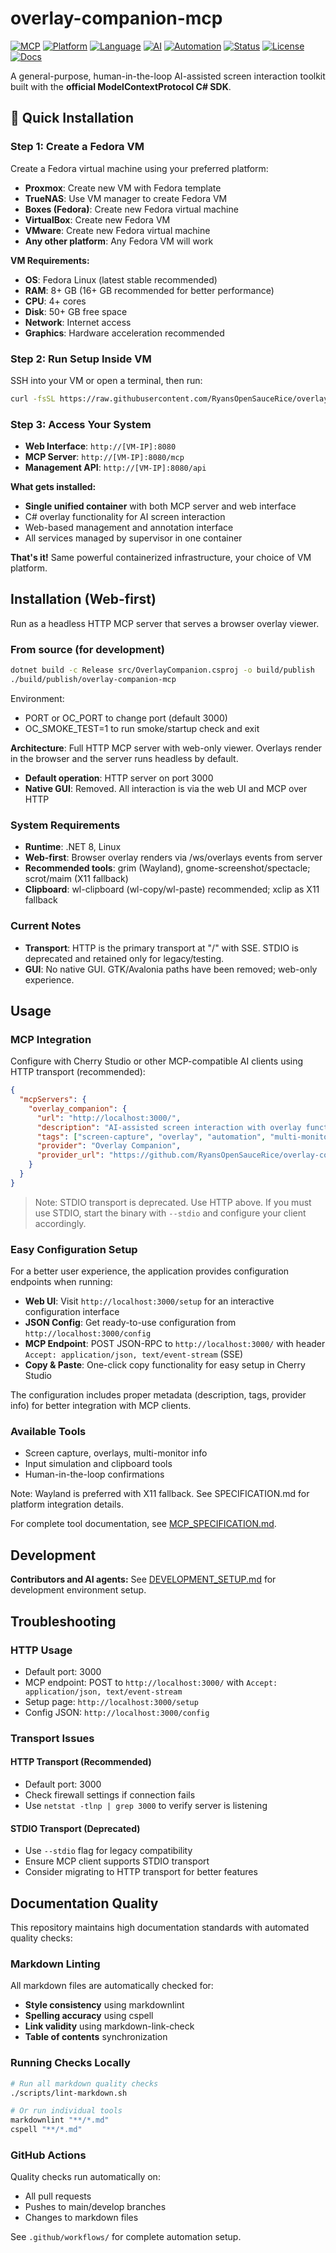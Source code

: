 # overlay-companion-mcp

[![MCP](https://img.shields.io/badge/MCP-Model%20Context%20Protocol-FF6B35?style=for-the-badge&logo=anthropic)](https://modelcontextprotocol.io/)
[![Platform](https://img.shields.io/badge/platform-Web%20(HTTP%20MCP)-00ADD8?style=for-the-badge&logo=google-chrome)](https://modelcontextprotocol.io/)
[![Language](https://img.shields.io/badge/language-C%23-239120?style=for-the-badge&logo=csharp)](https://docs.microsoft.com/en-us/dotnet/csharp/)
[![AI](https://img.shields.io/badge/AI-Cherry%20Studio%20Compatible-4285F4?style=for-the-badge&logo=openai)](https://cherry-studio.ai/)
[![Automation](https://img.shields.io/badge/automation-Human%20in%20Loop-28A745?style=for-the-badge&logo=robot)](https://github.com/RyansOpenSauceRice/overlay-companion-mcp)
[![Status](https://img.shields.io/badge/status-development-yellow?style=for-the-badge&logo=github)](https://github.com/RyansOpenSauceRice/overlay-companion-mcp)
[![License](https://img.shields.io/badge/license-GPL--3.0-blue?style=for-the-badge)](https://www.gnu.org/licenses/gpl-3.0.html)
[![Docs](https://img.shields.io/badge/docs-specification-green?style=for-the-badge&logo=markdown)](https://github.com/RyansOpenSauceRice/overlay-companion-mcp/blob/main/SPECIFICATION.md)

A general-purpose, human-in-the-loop AI-assisted screen interaction toolkit built with the **official ModelContextProtocol C# SDK**.

## 🚀 Quick Installation

### Step 1: Create a Fedora VM
Create a Fedora virtual machine using your preferred platform:
- **Proxmox**: Create new VM with Fedora template
- **TrueNAS**: Use VM manager to create Fedora VM
- **Boxes (Fedora)**: Create new Fedora virtual machine
- **VirtualBox**: Create new Fedora VM
- **VMware**: Create new Fedora virtual machine
- **Any other platform**: Any Fedora VM will work

**VM Requirements:**
- **OS**: Fedora Linux (latest stable recommended)
- **RAM**: 8+ GB (16+ GB recommended for better performance)
- **CPU**: 4+ cores
- **Disk**: 50+ GB free space
- **Network**: Internet access
- **Graphics**: Hardware acceleration recommended

### Step 2: Run Setup Inside VM
SSH into your VM or open a terminal, then run:
```bash
curl -fsSL https://raw.githubusercontent.com/RyansOpenSauceRice/overlay-companion-mcp/main/setup.sh | bash
```

### Step 3: Access Your System
- **Web Interface**: `http://[VM-IP]:8080`
- **MCP Server**: `http://[VM-IP]:8080/mcp`
- **Management API**: `http://[VM-IP]:8080/api`

**What gets installed:**
- **Single unified container** with both MCP server and web interface
- C# overlay functionality for AI screen interaction
- Web-based management and annotation interface
- All services managed by supervisor in one container

**That's it!** Same powerful containerized infrastructure, your choice of VM platform.

## Installation (Web-first)

Run as a headless HTTP MCP server that serves a browser overlay viewer.

### From source (for development)
```bash
dotnet build -c Release src/OverlayCompanion.csproj -o build/publish
./build/publish/overlay-companion-mcp
```

Environment:
- PORT or OC_PORT to change port (default 3000)
- OC_SMOKE_TEST=1 to run smoke/startup check and exit



**Architecture**: Full HTTP MCP server with web-only viewer. Overlays render in the browser and the server runs headless by default.
- **Default operation**: HTTP server on port 3000
- **Native GUI**: Removed. All interaction is via the web UI and MCP over HTTP

### System Requirements
- **Runtime**: .NET 8, Linux
- **Web-first**: Browser overlay renders via /ws/overlays events from server
- **Recommended tools**: grim (Wayland), gnome-screenshot/spectacle; scrot/maim (X11 fallback)
- **Clipboard**: wl-clipboard (wl-copy/wl-paste) recommended; xclip as X11 fallback

### Current Notes
- **Transport**: HTTP is the primary transport at "/" with SSE. STDIO is deprecated and retained only for legacy/testing.
- **GUI**: No native GUI. GTK/Avalonia paths have been removed; web-only experience.

## Usage

### MCP Integration
Configure with Cherry Studio or other MCP-compatible AI clients using HTTP transport (recommended):

```json
{
  "mcpServers": {
    "overlay_companion": {
      "url": "http://localhost:3000/",
      "description": "AI-assisted screen interaction with overlay functionality for multi-monitor setups",
      "tags": ["screen-capture", "overlay", "automation", "multi-monitor", "web", "http", "sse", "linux"],
      "provider": "Overlay Companion",
      "provider_url": "https://github.com/RyansOpenSauceRice/overlay-companion-mcp"
    }
  }
}
```

> Note: STDIO transport is deprecated. Use HTTP above. If you must use STDIO, start the binary with `--stdio` and configure your client accordingly.

### Easy Configuration Setup

For a better user experience, the application provides configuration endpoints when running:

- **Web UI**: Visit `http://localhost:3000/setup` for an interactive configuration interface
- **JSON Config**: Get ready-to-use configuration from `http://localhost:3000/config`
- **MCP Endpoint**: POST JSON-RPC to `http://localhost:3000/` with header `Accept: application/json, text/event-stream` (SSE)
- **Copy & Paste**: One-click copy functionality for easy setup in Cherry Studio

The configuration includes proper metadata (description, tags, provider info) for better integration with MCP clients.

### Available Tools
- Screen capture, overlays, multi-monitor info
- Input simulation and clipboard tools
- Human-in-the-loop confirmations

Note: Wayland is preferred with X11 fallback. See SPECIFICATION.md for platform integration details.

For complete tool documentation, see [MCP_SPECIFICATION.md](MCP_SPECIFICATION.md).

## Development

**Contributors and AI agents:** See [DEVELOPMENT_SETUP.md](docs/DEVELOPMENT_SETUP.md) for development environment setup.

## Troubleshooting

### HTTP Usage
- Default port: 3000
- MCP endpoint: POST to `http://localhost:3000/` with `Accept: application/json, text/event-stream`
- Setup page: `http://localhost:3000/setup`
- Config JSON: `http://localhost:3000/config`

### Transport Issues

#### HTTP Transport (Recommended)
- Default port: 3000
- Check firewall settings if connection fails
- Use `netstat -tlnp | grep 3000` to verify server is listening

#### STDIO Transport (Deprecated)
- Use `--stdio` flag for legacy compatibility
- Ensure MCP client supports STDIO transport
- Consider migrating to HTTP transport for better features

## Documentation Quality

This repository maintains high documentation standards with automated quality checks:

### Markdown Linting

All markdown files are automatically checked for:
- **Style consistency** using markdownlint
- **Spelling accuracy** using cspell
- **Link validity** using markdown-link-check
- **Table of contents** synchronization

### Running Checks Locally

```bash
# Run all markdown quality checks
./scripts/lint-markdown.sh

# Or run individual tools
markdownlint "**/*.md"
cspell "**/*.md"
```

### GitHub Actions

Quality checks run automatically on:
- All pull requests
- Pushes to main/develop branches
- Changes to markdown files

See `.github/workflows/` for complete automation setup.
